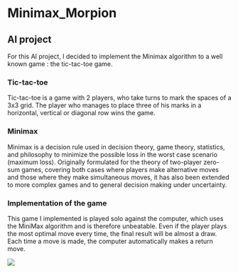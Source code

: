 # Minimax_Morpion

## AI project

For this AI project, I decided to implement the Minimax algorithm to a well known game : the tic-tac-toe game.

### Tic-tac-toe
Tic-tac-toe is a game with 2 players, who take turns to mark the spaces of a 3x3 grid. The player who manages to place three of his marks in a horizontal, vertical or diagonal row wins the game.

### Minimax

Minimax is a decision rule used in decision theory, game theory, statistics, and philosophy to minimize the possible loss in the worst case scenario (maximum loss). Originally formulated for the theory of two-player zero-sum games, covering both cases where players make alternative moves and those where they make simultaneous moves, it has also been extended to more complex games and to general decision making under uncertainty.

### Implementation of the game

This game I implemented is played solo against the computer, which uses the MiniMax algorithm and is therefore unbeatable. Even if the player plays the most optimal move every time, the final result will be almost a draw. Each time a move is made, the computer automatically makes a return move. 


![](Minimax_game.gif)
